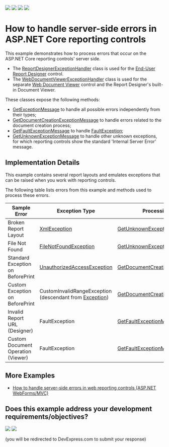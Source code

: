 <!-- default badges list -->
![](https://img.shields.io/endpoint?url=https://codecentral.devexpress.com/api/v1/VersionRange/166224491/24.2.1%2B)
[![](https://img.shields.io/badge/Open_in_DevExpress_Support_Center-FF7200?style=flat-square&logo=DevExpress&logoColor=white)](https://supportcenter.devexpress.com/ticket/details/T830477)
[![](https://img.shields.io/badge/📖_How_to_use_DevExpress_Examples-e9f6fc?style=flat-square)](https://docs.devexpress.com/GeneralInformation/403183)
[![](https://img.shields.io/badge/💬_Leave_Feedback-feecdd?style=flat-square)](#does-this-example-address-your-development-requirementsobjectives)
<!-- default badges end -->
# How to handle server-side errors in ASP.NET Core reporting controls

This example demonstrates how to process errors that occur on the ASP.NET Core reporting controls' server side.

* The [ReportDesignerExceptionHandler](https://docs.devexpress.com/XtraReports/DevExpress.XtraReports.Web.ReportDesigner.Services.ReportDesignerExceptionHandler) class is used for the [End-User Report Designer](https://docs.devexpress.com/XtraReports/400249/create-end-user-reporting-applications/web-reporting/asp-net-core-reporting/end-user-report-designer) control.
* The [WebDocumentViewerExceptionHandler](https://docs.devexpress.com/XtraReports/400248/create-end-user-reporting-applications/web-reporting/asp-net-core-reporting/document-viewer) class is used for the separate [Web Document Viewer](https://docs.devexpress.com/XtraReports/17738/create-end-user-reporting-applications/web-reporting/asp-net-webforms-reporting/document-viewer/html5-document-viewer) control and the Report Designer's built-in Document Viewer.

These classes expose the following methods:
* [GetExceptionMessage](https://docs.devexpress.com/XtraReports/DevExpress.XtraReports.Web.ClientControls.ExceptionHandler.GetExceptionMessage(System.Exception)) to handle all possible errors independently from their types;
* [GetDocumentCreationExceptionMessage](https://docs.devexpress.com/XtraReports/DevExpress.XtraReports.Web.WebDocumentViewer.WebDocumentViewerExceptionHandler.GetDocumentCreationExceptionMessage(DocumentCreationException)) to handle errors related to the document creation process;
* [GetFaultExceptionMessage](http://docs.devexpress.com/XtraReports/DevExpress.XtraReports.Web.ClientControls.ExceptionHandler.GetFaultExceptionMessage(System.ServiceModel.FaultException)) to handle [FaultException](https://docs.microsoft.com/en-us/dotnet/api/system.servicemodel.faultexception);
* [GetUnknownExceptionMessage](https://docs.devexpress.com/XtraReports/DevExpress.XtraReports.Web.ClientControls.ExceptionHandler.GetUnknownExceptionMessage(System.Exception)) to handle other unknown exceptions, for which reporting controls show the standard 'Internal Server Error' message.

## Implementation Details

This example contains several report layouts and emulates exceptions that can be raised when you work with reporting controls. 

The following table lists errors from this example and methods used to process these errors.

| Sample Error | Exception Type | Processing Method |
|---|---|---|
| Broken Report Layout | [XmlException](https://docs.microsoft.com/en-us/dotnet/api/system.xml.xmlexception) | [GetUnknownExceptionMessage](https://docs.devexpress.com/XtraReports/DevExpress.XtraReports.Web.ClientControls.ExceptionHandler.GetUnknownExceptionMessage(System.Exception))|
| File Not Found | [FileNotFoundException](https://docs.microsoft.com/en-us/dotnet/api/system.io.filenotfoundexception) | [GetUnknownExceptionMessage](https://docs.devexpress.com/XtraReports/DevExpress.XtraReports.Web.ClientControls.ExceptionHandler.GetUnknownExceptionMessage(System.Exception))|
| Standard Exception on BeforePrint | [UnauthorizedAccessException](https://docs.microsoft.com/en-us/dotnet/api/system.unauthorizedaccessexception) | [GetDocumentCreationExceptionMessage](https://docs.devexpress.com/XtraReports/DevExpress.XtraReports.Web.WebDocumentViewer.WebDocumentViewerExceptionHandler.GetDocumentCreationExceptionMessage(DocumentCreationException))
| Custom Exception on BeforePrint | CustomInvalidRangeException (descendant from [Exception](https://docs.microsoft.com/en-us/dotnet/api/system.exception)) | [GetDocumentCreationExceptionMessage](https://docs.devexpress.com/XtraReports/DevExpress.XtraReports.Web.WebDocumentViewer.WebDocumentViewerExceptionHandler.GetDocumentCreationExceptionMessage(DocumentCreationException))
| Invalid Report URL (Designer) | FaultException  | [GetFaultExceptionMessage](http://docs.devexpress.com/XtraReports/DevExpress.XtraReports.Web.ClientControls.ExceptionHandler.GetFaultExceptionMessage(System.ServiceModel.FaultException))
| Custom Document Operation (Viewer) | FaultException  | [GetFaultExceptionMessage](http://docs.devexpress.com/XtraReports/DevExpress.XtraReports.Web.ClientControls.ExceptionHandler.GetFaultExceptionMessage(System.ServiceModel.FaultException))

## More Examples

* [How to handle server-side errors in web reporting controls (ASP.NET WebForms/MVC)](https://github.com/DevExpress-Examples/how-to-handle-server-side-errors-in-web-reporting-controls)
<!-- feedback -->
## Does this example address your development requirements/objectives?

[<img src="https://www.devexpress.com/support/examples/i/yes-button.svg"/>](https://www.devexpress.com/support/examples/survey.xml?utm_source=github&utm_campaign=reporting-aspnet-core-handle-server-side-errors&~~~was_helpful=yes) [<img src="https://www.devexpress.com/support/examples/i/no-button.svg"/>](https://www.devexpress.com/support/examples/survey.xml?utm_source=github&utm_campaign=reporting-aspnet-core-handle-server-side-errors&~~~was_helpful=no)

(you will be redirected to DevExpress.com to submit your response)
<!-- feedback end -->
